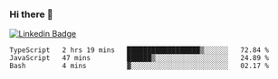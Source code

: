 ### Hi there 👋

[![Linkedin Badge](https://img.shields.io/badge/-Adroaldo%20Pagliari-6633cc?style=flat-square&logo=Linkedin&logoColor=white&link=https://www.linkedin.com/in/adroaldo-pagliari-5856363b/)](https://www.linkedin.com/in/adroaldo-pagliari-5856363b/)

<!--
**adroaldopagliari/adroaldopagliari** is a ✨ _special_ ✨ repository because its `README.md` (this file) appears on your GitHub profile.

Here are some ideas to get you started:

- 🔭 I’m currently working on ...
- 🌱 I’m currently learning ...
- 👯 I’m looking to collaborate on ...
- 🤔 I’m looking for help with ...
- 💬 Ask me about ...
- 📫 How to reach me: ...
- 😄 Pronouns: ...
- ⚡ Fun fact: ...
-->

<!--START_SECTION:waka-->
```text
TypeScript   2 hrs 19 mins   ██████████████████▒░░░░░░   72.84 % 
JavaScript   47 mins         ██████▒░░░░░░░░░░░░░░░░░░   24.89 % 
Bash         4 mins          ▓░░░░░░░░░░░░░░░░░░░░░░░░   02.17 % 
```
<!--END_SECTION:waka-->

